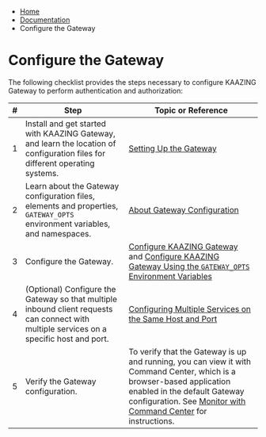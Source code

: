 -   [Home](../../index.md)
-   [Documentation](../index.md)
-   Configure the Gateway

Configure the Gateway
============================================================================

The following checklist provides the steps necessary to configure KAAZING Gateway to perform authentication and authorization:

| \#  | Step                                                                                                                                      | Topic or Reference                                                                                                                                                                                                                                                     |
|-----|-------------------------------------------------------------------------------------------------------------------------------------------|------------------------------------------------------------------------------------------------------------------------------------------------------------------------------------------------------------------------------------------------------------------------|
| 1   | Install and get started with KAAZING Gateway, and learn the location of configuration files for different operating systems.         | [Setting Up the Gateway](../about/setup-guide.md)                                                                                                                                                                                                                                                   |
| 2   | Learn about the Gateway configuration files, elements and properties, `GATEWAY_OPTS` environment variables, and namespaces.            | [About Gateway Configuration](c_configure_gateway_concepts.md)                                                                                                                                                                                                             |
| 3   | Configure the Gateway.                                                                                                                 | [Configure KAAZING Gateway](p_configure_gateway_files.md) and [Configure KAAZING Gateway Using the `GATEWAY_OPTS` Environment Variables](p_configure_gateway_opts.md)                                                                                                         |
| 4   | (Optional) Configure the Gateway so that multiple inbound client requests can connect with multiple services on a specific host and port. | [Configuring Multiple Services on the Same Host and Port](c_configure_gateway_multiple_services.md#configuring-multiple-services-on-the-same-host-and-port)                                                                                                                                                                |
| 5   | Verify the Gateway configuration.                                                                                                      | To verify that the Gateway is up and running, you can view it with Command Center, which is a browser-based application enabled in the default Gateway configuration. See [Monitor with Command Center](../management/p_monitor_cc.md) for instructions. |
